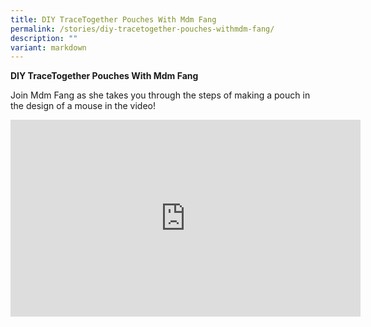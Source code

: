 ```yaml
---
title: DIY TraceTogether Pouches With Mdm Fang
permalink: /stories/diy-tracetogether-pouches-withmdm-fang/
description: ""
variant: markdown
---
```

**DIY TraceTogether Pouches With Mdm Fang**

Join Mdm Fang as she takes you through the steps of making a pouch in the design of a mouse in the video!

<iframe allowfullscreen="" allow="accelerometer; autoplay; clipboard-write; encrypted-media; gyroscope; picture-in-picture; web-share" frameborder="0" title="YouTube video player" src="https://www.youtube.com/embed/DxsxVWiM780?si=GB5fJ5NSKLQ0hV6p" height="315" width="560"></iframe>